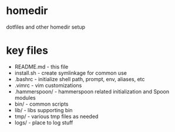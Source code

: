 # homedir
dotfiles and other homedir setup

# key files
* README.md - this file
* install.sh - create symlinkage for common use
* .bashrc - initialize shell path, prompt, env, aliases, etc
* .vimrc - vim customizations
* .hammerspoon/ - hammerspoon related initialization and Spoon modules
* bin/ - common scripts
* lib/ - libs supporting bin
* tmp/ - various tmp files as needed
* logs/ - place to log stuff

